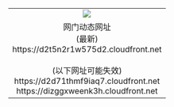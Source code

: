 ﻿<table>
  <tr></tr>
  <tr><td colspan=2 align=center><img src="https://d2t5n2r1w575d2.cloudfront.net/Up/oGate.jpg" /></td></tr>
  <tr><td colspan=2 align=center>网门动态网址<br/>(最新)
<br>https://d2t5n2r1w575d2.cloudfront.net
<br/><br/>(以下网址可能失效)
<br>https://d2d71thmf9iaq7.cloudfront.net
<br>https://dizggxweenk3h.cloudfront.net
    </td>
  </tr>
</table>
